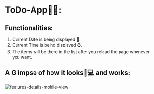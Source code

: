 # ToDo-App📔📒:

## Functionalities:

1. Current Date is being displayed 📅.
2. Current Time is being displayed ⌚.
3. The items will be there in the list after you reload the page whenever you want.

## A Glimpse of how it looks📱💻 and works:

![features-details-mobile-view](https://user-images.githubusercontent.com/68632303/107145707-6ad8ae80-6969-11eb-8c7d-f41d6611eb8a.gif)
